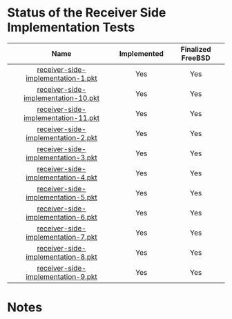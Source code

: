# Status of the Receiver Side Implementation Tests

| Name                                                                             | Implemented   | Finalized FreeBSD |
| :------------------------------------------------------------------------------: | :-----------: | :---------------: |
| [receiver-side-implementation-1.pkt](receiver-side-implementation-1.pkt "-")     | Yes           | Yes               |
| [receiver-side-implementation-10.pkt](receiver-side-implementation-10.pkt "-")   | Yes           | Yes               |
| [receiver-side-implementation-11.pkt](receiver-side-implementation-11.pkt "-")   | Yes           | Yes               |
| [receiver-side-implementation-2.pkt](receiver-side-implementation-2.pkt "-")     | Yes           | Yes               |
| [receiver-side-implementation-3.pkt](receiver-side-implementation-3.pkt "-")     | Yes           | Yes               |
| [receiver-side-implementation-4.pkt](receiver-side-implementation-4.pkt "-")     | Yes           | Yes               |
| [receiver-side-implementation-5.pkt](receiver-side-implementation-5.pkt "-")     | Yes           | Yes               |
| [receiver-side-implementation-6.pkt](receiver-side-implementation-6.pkt "-")     | Yes           | Yes               |
| [receiver-side-implementation-7.pkt](receiver-side-implementation-7.pkt "-")     | Yes           | Yes               |
| [receiver-side-implementation-8.pkt](receiver-side-implementation-8.pkt "-")     | Yes           | Yes               |
| [receiver-side-implementation-9.pkt](receiver-side-implementation-9.pkt "-")     | Yes           | Yes               |

# Notes
